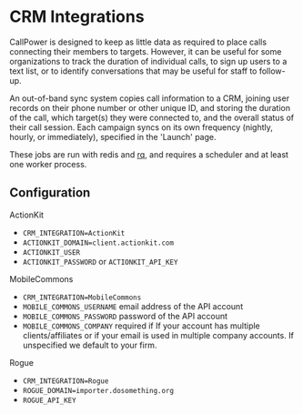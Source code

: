 CRM Integrations
===========

CallPower is designed to keep as little data as required to place calls connecting their members to targets. However, it can be useful for some organizations to track the duration of individual calls, to sign up users to a text list, or to identify conversations that may be useful for staff to follow-up.

An out-of-band sync system copies call information to a CRM, joining user records on their phone number or other unique ID, and storing the duration of the call, which target(s) they were connected to, and the overall status of their call session. Each campaign syncs on its own frequency (nightly, hourly, or immediately), specified in the 'Launch' page.

These jobs are run with redis and [rq](http://python-rq.org/docs/), and requires a scheduler and at least one worker process. 

Configuration
----

ActionKit

- `CRM_INTEGRATION=ActionKit`
- `ACTIONKIT_DOMAIN=client.actionkit.com`
- `ACTIONKIT_USER`
- `ACTIONKIT_PASSWORD` or `ACTIONKIT_API_KEY`

MobileCommons

- `CRM_INTEGRATION=MobileCommons`
- `MOBILE_COMMONS_USERNAME` email address of the API account
- `MOBILE_COMMONS_PASSWORD` password of the API account
- `MOBILE_COMMONS_COMPANY` required if If your account has multiple clients/affiliates or if your email is used in multiple company accounts. If unspecified we default to your firm.

Rogue

- `CRM_INTEGRATION=Rogue`
- `ROGUE_DOMAIN=importer.dosomething.org`
- `ROGUE_API_KEY`